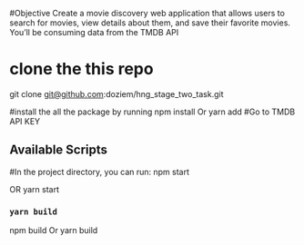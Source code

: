 #Objective
Create a movie discovery web application that allows users to search for movies, view details about them, and save their favorite movies. You’ll be consuming data from the TMDB API
# clone the this repo
git clone git@github.com:doziem/hng_stage_two_task.git

#install the all the package by running 
npm install
   Or
yarn add
#Go to TMDB API KEY
## Available Scripts
#In the project directory, you can run:
npm start

OR
yarn start

### `yarn build`
npm build
Or
yarn build


